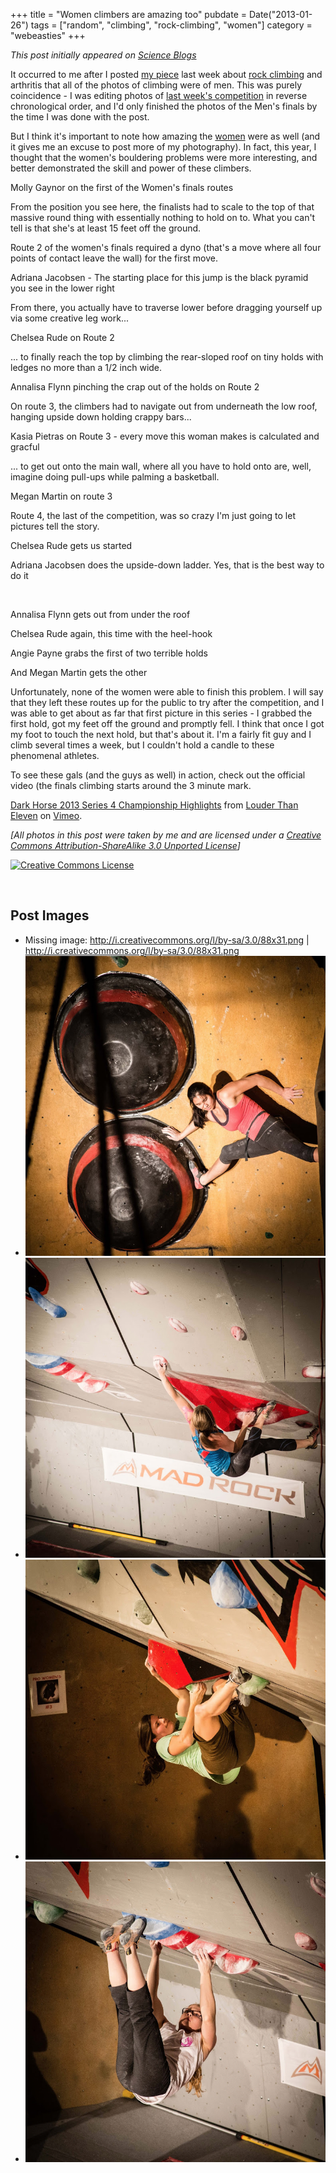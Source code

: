 +++
title = "Women climbers are amazing too"
pubdate = Date("2013-01-26")
tags = ["random", "climbing", "rock-climbing", "women"]
category = "webeasties"
+++

_This post initially appeared on [Science Blogs](http://scienceblogs.com/webeasties)_

It occurred to me after I posted [my piece](http://scienceblogs.com/webeasties/2013/01/22/rock-[climbing](/tag/climbing)-fat-fingers-and-arthritis/) last week about [rock climbing](/tag/rock-climbing) and arthritis that all of the photos of climbing were of men. This was purely coincidence - I was editing photos of [last week's competition](http://darkhorseseries.com/) in reverse chronological order, and I'd only finished the photos of the Men's finals by the time I was done with the post.

But I think it's important to note how amazing the [women](/tag/women) were as well (and it gives me an excuse to post more of my photography). In fact, this year, I thought that the women's bouldering problems were more interesting, and better demonstrated the skill and power of these climbers.

Molly Gaynor on the first of the Women's finals routes

From the position you see here, the finalists had to scale to the top of that massive round thing with essentially nothing to hold on to. What you can't tell is that she's at least 15 feet off the ground.

Route 2 of the women's finals required a dyno (that's a move where all four points of contact leave the wall) for the first move.

Adriana Jacobsen - The starting place for this jump is the black pyramid you see in the lower right

From there, you actually have to traverse lower before dragging yourself up via some creative leg work...

Chelsea Rude on Route 2

... to finally reach the top by climbing the rear-sloped roof on tiny holds with ledges no more than a 1/2 inch wide.

Annalisa Flynn pinching the crap out of the holds on Route 2

On route 3, the climbers had to navigate out from underneath the low roof, hanging upside down holding crappy bars...

Kasia Pietras on Route 3 - every move this woman makes is calculated and gracful

... to get out onto the main wall, where all you have to hold onto are, well, imagine doing pull-ups while palming a basketball.

Megan Martin on route 3

Route 4, the last of the competition, was so crazy I'm just going to let pictures tell the story.

Chelsea Rude gets us started

Adriana Jacobsen does the upside-down ladder. Yes, that is the best way to do it

 

Annalisa Flynn gets out from under the roof

Chelsea Rude again, this time with the heel-hook

Angie Payne grabs the first of two terrible holds

And Megan Martin gets the other

Unfortunately, none of the women were able to finish this problem. I will say that they left these routes up for the public to try after the competition, and I was able to get about as far that first picture in this series - I grabbed the first hold, got my feet off the ground and promptly fell. I think that once I got my foot to touch the next hold, but that's about it. I'm a fairly fit guy and I climb several times a week, but I couldn't hold a candle to these phenomenal athletes.

To see these gals (and the guys as well) in action, check out the official video (the finals climbing starts around the 3 minute mark.

[Dark Horse 2013 Series 4 Championship Highlights](http://vimeo.com/57884070) from [Louder Than Eleven](http://vimeo.com/louderthan11) on [Vimeo](http://vimeo.com).

<em>[All photos in this post were taken by me and are licensed under a <a href="[[http://creativecommons.org/licenses/by-sa/3.0/deed.en_US](http://creativecommons.org/licenses/by-sa/3.0/deed.en_US)](http://creativecommons.org/licenses/by-sa/3.0/deed.en_US)">Creative Commons Attribution-ShareAlike 3.0 Unported License</a>]</em>

<a href="http://creativecommons.org/licenses/by-sa/3.0/deed.en_US" rel="license"><img style="border-width: 0;" src="http://i.creativecommons.org/l/by-sa/3.0/88x31.png" alt="Creative Commons License" />

</a>
 

      
  

 ## Post Images

- Missing image: http://i.creativecommons.org/l/by-sa/3.0/88x31.png | http://i.creativecommons.org/l/by-sa/3.0/88x31.png
- ![](/assets/img/webeasties/IMG_0357.jpg)
- ![](/assets/img/webeasties/IMG_0358.jpg)
- ![](/assets/img/webeasties/IMG_0457.jpg)
- ![](/assets/img/webeasties/IMG_0453.jpg)

